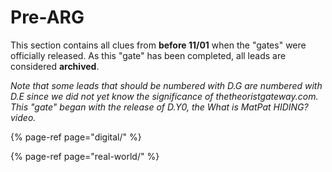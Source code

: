# Pre-ARG

This section contains all clues from **before 11/01** when the "gates" were officially released. As this "gate" has been completed, all leads are considered **archived**.

_Note that some leads that should be numbered with D.G are numbered with D.E since we did not yet know the significance of thetheoristgateway.com. This "gate" began with the release of D.Y0, the What is MatPat HIDING? video._

{% page-ref page="digital/" %}

{% page-ref page="real-world/" %}

